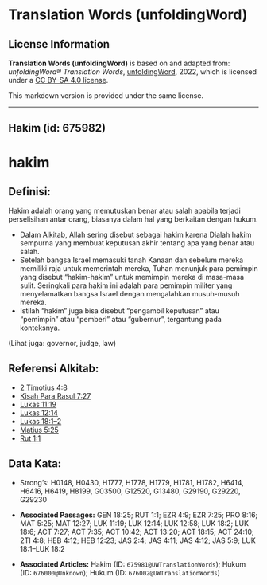 # Translation Words (unfoldingWord)

## License Information

**Translation Words (unfoldingWord)** is based on and adapted from: _unfoldingWord® Translation Words_, [unfoldingWord](https://unfoldingword.org/utw), 2022, which is licensed under a [CC BY-SA 4.0 license](https://creativecommons.org/licenses/by-sa/4.0/legalcode.en).

This markdown version is provided under the same license.



--------------------------------

## Hakim (id: 675982)

hakim
=====

Definisi:
---------

Hakim adalah orang yang memutuskan benar atau salah apabila terjadi perselisihan antar orang, biasanya dalam hal yang berkaitan dengan hukum.

* Dalam Alkitab, Allah sering disebut sebagai hakim karena Dialah hakim sempurna yang membuat keputusan akhir tentang apa yang benar atau salah.
* Setelah bangsa Israel memasuki tanah Kanaan dan sebelum mereka memiliki raja untuk memerintah mereka, Tuhan menunjuk para pemimpin yang disebut “hakim\-hakim” untuk memimpin mereka di masa\-masa sulit. Seringkali para hakim ini adalah para pemimpin militer yang menyelamatkan bangsa Israel dengan mengalahkan musuh\-musuh mereka.
* Istilah “hakim” juga bisa disebut “pengambil keputusan” atau “pemimpin” atau “pemberi” atau “gubernur”, tergantung pada konteksnya.

(Lihat juga: governor, judge, law)

Referensi Alkitab:
------------------

* [2 Timotius 4:8](https://ref.ly/2Tim0:0)
* [Kisah Para Rasul 7:27](https://ref.ly/Acts0:0)
* [Lukas 11:19](https://ref.ly/Luke11:19)
* [Lukas 12:14](https://ref.ly/Luke12:14)
* [Lukas 18:1–2](https://ref.ly/Luke18:1-Luke18:2)
* [Matius 5:25](https://ref.ly/Matt5:25)
* [Rut 1:1](https://ref.ly/Ruth1:1)

Data Kata:
----------

* Strong’s: H0148, H0430, H1777, H1778, H1779, H1781, H1782, H6414, H6416, H6419, H8199, G03500, G12520, G13480, G29190, G29220, G29230

* **Associated Passages:** GEN 18:25; RUT 1:1; EZR 4:9; EZR 7:25; PRO 8:16; MAT 5:25; MAT 12:27; LUK 11:19; LUK 12:14; LUK 12:58; LUK 18:2; LUK 18:6; ACT 7:27; ACT 7:35; ACT 10:42; ACT 13:20; ACT 18:15; ACT 24:10; 2TI 4:8; HEB 4:12; HEB 12:23; JAS 2:4; JAS 4:11; JAS 4:12; JAS 5:9; LUK 18:1–LUK 18:2
* **Associated Articles:** Hakim (ID: `675981@UWTranslationWords`); Hukum (ID: `676000@Unknown`); Hukum (ID: `676002@UWTranslationWords`)


